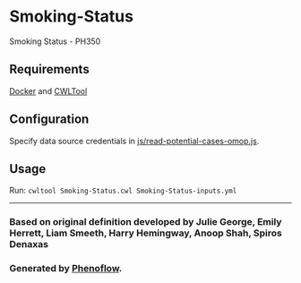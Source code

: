 # Smoking-Status

Smoking Status - PH350

## Requirements

[Docker](https://docs.docker.com/install/) and [CWLTool](https://github.com/common-workflow-language/cwltool#install)

## Configuration

Specify data source credentials in [js/read-potential-cases-omop.js](js/read-potential-cases-omop.js).

## Usage

Run: `cwltool Smoking-Status.cwl Smoking-Status-inputs.yml`

***

### Based on original definition developed by Julie George, Emily Herrett, Liam Smeeth, Harry Hemingway, Anoop Shah, Spiros Denaxas
### Generated by [Phenoflow](https://kclhi.org/phenoflow).
